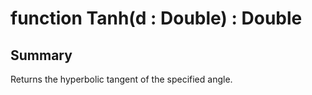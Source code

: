 # function Tanh(d : Double) : Double

## Summary
Returns the hyperbolic tangent of the specified angle.
